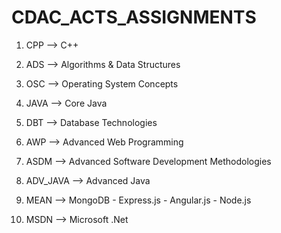 # CDAC_ACTS_ASSIGNMENTS


1. CPP --> C++

2. ADS --> Algorithms & Data Structures

3. OSC --> Operating System Concepts

4. JAVA --> Core Java

5. DBT --> Database Technologies

6. AWP --> Advanced Web Programming

7. ASDM --> Advanced Software Development Methodologies

8. ADV_JAVA --> Advanced Java

9. MEAN --> MongoDB - Express.js - Angular.js - Node.js

10. MSDN --> Microsoft .Net
